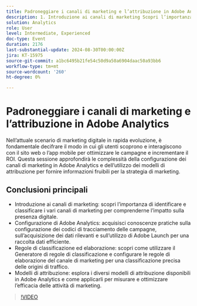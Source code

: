 ```yaml
---
title: Padroneggiare i canali di marketing e l’attribuzione in Adobe Analytics
description: 1. Introduzione ai canali di marketing Scopri l’importanza di identificare e classificare i vari canali di marketing per comprenderne l’impatto sulla presenza digitale. 2. Configurazione di Adobe Analytics Acquisisci conoscenze pratiche sulla configurazione dei codici di tracciamento delle campagne, sull’acquisizione dei dati rilevanti e sull’utilizzo di Adobe Launch per una raccolta dati efficiente. 3. Regole di classificazione ed elaborazione Scopri come utilizzare il Generatore di regole di classificazione e configurare le regole di elaborazione del canale di marketing per una classificazione precisa delle origini di traffico. 4. Modelli di attribuzione Esplora i diversi modelli di attribuzione disponibili in Adobe Analytics e come applicarli per misurare e ottimizzare l’efficacia delle attività di marketing.
solution: Analytics
role: User
level: Intermediate, Experienced
doc-type: Event
duration: 2176
last-substantial-update: 2024-08-30T00:00:00Z
jira: KT-15975
source-git-commit: a1bc6495b21fe54c50d9a50a6904daac50a93bb6
workflow-type: tm+mt
source-wordcount: '260'
ht-degree: 0%

---
```



# Padroneggiare i canali di marketing e l’attribuzione in Adobe Analytics

Nell’attuale scenario di marketing digitale in rapida evoluzione, è fondamentale decifrare il modo in cui gli utenti scoprono e interagiscono con il sito web o l’app mobile per ottimizzare le campagne e incrementare il ROI. Questa sessione approfondirà le complessità della configurazione dei canali di marketing in Adobe Analytics e dell’utilizzo dei modelli di attribuzione per fornire informazioni fruibili per la strategia di marketing.

## Conclusioni principali

* Introduzione ai canali di marketing: scopri l’importanza di identificare e classificare i vari canali di marketing per comprenderne l’impatto sulla presenza digitale.
* Configurazione di Adobe Analytics: acquisisci conoscenze pratiche sulla configurazione dei codici di tracciamento delle campagne, sull’acquisizione dei dati rilevanti e sull’utilizzo di Adobe Launch per una raccolta dati efficiente.
* Regole di classificazione ed elaborazione: scopri come utilizzare il Generatore di regole di classificazione e configurare le regole di elaborazione del canale di marketing per una classificazione precisa delle origini di traffico.
* Modelli di attribuzione: esplora i diversi modelli di attribuzione disponibili in Adobe Analytics e come applicarli per misurare e ottimizzare l’efficacia delle attività di marketing.

>[!VIDEO](https://video.tv.adobe.com/v/3432747/?learn=on)
